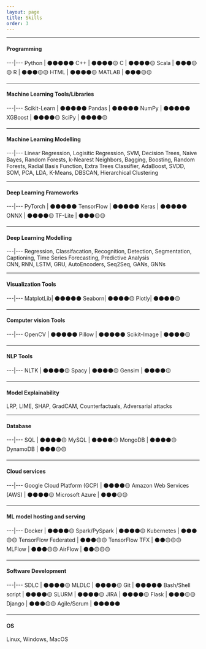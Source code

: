 ```yaml
---
layout: page
title: Skills
order: 3
---
```


-----

#### Programming

---|---
Python | ⚫⚫⚫⚫⚫
C++ | ⚫⚫⚫⚫🟡
C | ⚫⚫⚫⚫🟡
Scala | ⚫⚫⚫🟡🟡
R | ⚫⚫⚫🟡🟡
HTML | ⚫⚫⚫⚫🟡
MATLAB | ⚫⚫⚫🟡🟡

-----

#### Machine Learning Tools/Libraries

---|---
Scikit-Learn | ⚫⚫⚫⚫⚫
Pandas | ⚫⚫⚫⚫⚫
NumPy | ⚫⚫⚫⚫⚫
XGBoost | ⚫⚫⚫⚫🟡
SciPy | ⚫⚫⚫⚫🟡

-----

#### Machine Learning Modelling

---|---
Linear Regression, Logisitic Regression, SVM, Decision Trees, Naive Bayes, Random Forests, k-Nearest Neighbors, Bagging, Boosting, Random Forests, Radial Basis Function, Extra Trees Classifier, AdaBoost, SVDD, SOM, PCA, LDA, K-Means, DBSCAN, Hierarchical Clustering

-----

#### Deep Learning Frameworks

---|---
PyTorch | ⚫⚫⚫⚫⚫
TensorFlow | ⚫⚫⚫⚫⚫
Keras | ⚫⚫⚫⚫⚫
ONNX | ⚫⚫⚫⚫🟡
TF-Lite | ⚫⚫⚫🟡🟡

-----

#### Deep Learning Modelling

---|---
Regression, Classifacation, Recognition, Detection, Segmentation, Captioning, Time Series Forecasting, Predictive Analysis\
CNN, RNN, LSTM, GRU, AutoEncoders, Seq2Seq, GANs, GNNs

-----

#### Visualization Tools

---|---
MatplotLib| ⚫⚫⚫⚫⚫ 
Seaborn| ⚫⚫⚫⚫🟡 
Plotly| ⚫⚫⚫⚫🟡

-----

#### Computer vision Tools

---|---
OpenCV | ⚫⚫⚫⚫⚫
Pillow | ⚫⚫⚫⚫⚫
Scikit-Image | ⚫⚫⚫⚫🟡

-----

#### NLP Tools

---|---
NLTK | ⚫⚫⚫⚫🟡
Spacy | ⚫⚫⚫⚫🟡
Gensim | ⚫⚫⚫⚫🟡

-----

#### Model Explainability

LRP, LIME, SHAP, GradCAM, Counterfactuals, Adversarial attacks

-----

#### Database

---|---
SQL | ⚫⚫⚫⚫🟡
MySQL | ⚫⚫⚫⚫🟡
MongoDB | ⚫⚫⚫⚫🟡
DynamoDB | ⚫⚫⚫🟡🟡

-----

#### Cloud services

---|---
Google Cloud Platform (GCP) | ⚫⚫⚫⚫🟡
Amazon Web Services (AWS) | ⚫⚫⚫⚫🟡
Microsoft Azure | ⚫⚫⚫🟡🟡

-----

#### ML model hosting and serving

---|---
Docker | ⚫⚫⚫⚫🟡
Spark/PySpark | ⚫⚫⚫⚫🟡
Kubernetes | ⚫⚫⚫🟡🟡
TensorFlow Federated | ⚫⚫⚫🟡🟡
TensorFlow TFX | ⚫⚫🟡🟡🟡
MLFlow | ⚫⚫⚫🟡🟡
AirFlow | ⚫⚫🟡🟡🟡

-----

#### Software Development

---|---
SDLC | ⚫⚫⚫⚫🟡
MLDLC | ⚫⚫⚫⚫🟡
Git | ⚫⚫⚫⚫⚫
Bash/Shell script | ⚫⚫⚫⚫🟡
SLURM | ⚫⚫⚫⚫🟡
JIRA | ⚫⚫⚫⚫🟡
Flask | ⚫⚫⚫🟡🟡
Django | ⚫⚫⚫🟡🟡
Agile/Scrum | ⚫⚫⚫⚫⚫

-----

#### OS

Linux, Windows, MacOS